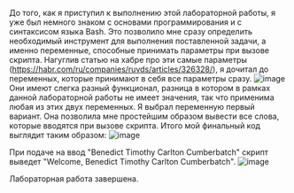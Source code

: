 До того, как я приступил к выполнению этой лабораторной работы, я уже был немного знаком с основами программирования и с синтаксисом языка Bash.
Это позволило мне сразу определить необходимый инструмент для выполнения поставленной задачи, а именно переменные, способные принимать параметры при вызове скрипта.
Нагуглив статью на хабре про эти самые параметры (https://habr.com/ru/companies/ruvds/articles/326328/), я дочитал до переменных, которые принимают в себя все параметры сразу.
![image](https://github.com/user-attachments/assets/95c49297-5c9f-4a12-bda7-3a4fe9e62a16)
Они имеют слегка разный функционал, разница в котором в рамках данной лабораторной работы не имеет значения, так что применима любая из этих двух переменных.
Я выбрал переменную первый вариант. Она позволила мне простейшим образом вывести все слова, которые вводятся при вызове скрипта.
Итого мой финальный код выглядит таким образом:
![image](https://github.com/user-attachments/assets/39861950-da3d-4d25-b5a1-444b17a14c29)

При подаче на ввод "Benedict Timothy Carlton Cumberbatch" скрипт выведет "Welcome, Benedict Timothy Carlton Cumberbatch".
![image](https://github.com/user-attachments/assets/5442be67-9b5b-4ab2-b046-ae239d9c114b)

Лабораторная работа завершена.
